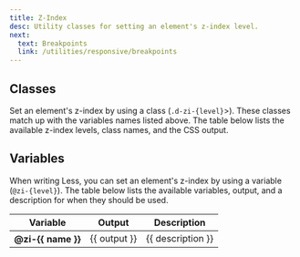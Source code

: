 ```yaml
---
title: Z-Index
desc: Utility classes for setting an element's z-index level.
next:
  text: Breakpoints
  link: /utilities/responsive/breakpoints
---
```


## Classes

Set an element's z-index by using a class (`.d-zi-{level}`>). These classes match up with the variables names listed above. The table below lists the available z-index levels, class names, and the CSS output.

<utility-class-table>
  <template #content>
    <tbody>
      <tr v-for="{ name, output } in zIndex">
        <th scope="row" class="d-ff-mono d-fc-purple-400 d-fs-100 d-fw-normal">.d-zi-{{ name }}</th>
        <td class="d-ff-mono d-fs-100">z-index: {{ output }};</td>
      </tr>
    </tbody>
   </template>
</utility-class-table>

<script setup>
  import zIndex from '@data/z-index.json';
</script>

## Variables

When writing Less, you can set an element's z-index by using a variable (`@zi-{level}`). The table below lists the available variables, output, and a description for when they should be used.

<table class="d-table dialtone-doc-table">
  <thead>
    <tr>
      <th scope="col" class="d-w25p">Variable</th>
      <th scope="col">Output</th>
      <th scope="col">Description</th>
    </tr>
  </thead>
  <tbody>
    <tr v-for="{ name, description, output } in zIndex">
      <th scope="row" class="d-ff-mono d-fc-magenta-300 d-fs-100 d-fw-normal">@zi-{{ name }}</th>
      <td>{{ output }}</td>
      <td class="dialtone-table--sans">{{ description }}</td>
    </tr>
  </tbody>
</table>
